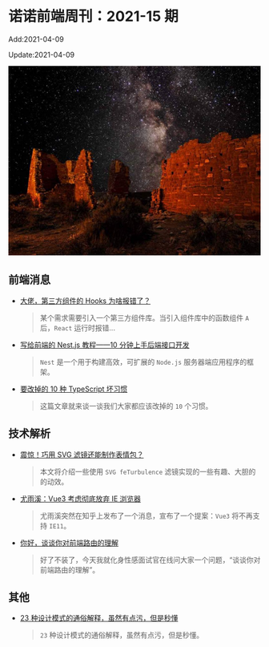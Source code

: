 <!--
 * @Description: weekly-15
 * @Author: zoeblow
 * @Email: wangfuyuan@nnuo.com
 * @Date: 2021-4-2 15:18:24
 * @LastEditors: wangfuyuan
 * @LastEditTime: 2021-04-16 16:47:05
 * @FilePath: \nuofe-weekly\2021\weekly-15.md
 -->

# 诺诺前端周刊：2021-15 期

Add:2021-04-09

Update:2021-04-09

![202115](../images/2021/202115.jpg)

## 前端消息

- [大佬，第三方组件的 Hooks 为啥报错了？](https://mp.weixin.qq.com/s/AJCtEXKDp-UKM7Lq4scxSQ)

  > 某个需求需要引入一个第三方组件库。当引入组件库中的函数组件 `A` 后，`React` 运行时报错...

- [写给前端的 Nest.js 教程——10 分钟上手后端接口开发](https://mp.weixin.qq.com/s/Wng7s2qKXwVIBytI8tkoqA)

  > `Nest` 是一个用于构建高效，可扩展的 `Node.js` 服务器端应用程序的框架。

- [要改掉的 10 种 TypeScript 坏习惯](https://mp.weixin.qq.com/s/O1IOIBq-0ckchnHlar_YDg)

  > 这篇文章就来谈一谈我们大家都应该改掉的 `10` 个习惯。

## 技术解析

- [震惊！巧用 SVG 滤镜还能制作表情包？](https://mp.weixin.qq.com/s/ioaAYZ8yRT-IT4Fzv4VHQg)

  > 本文将介绍一些使用 `SVG feTurbulence` 滤镜实现的一些有趣、大胆的的动效。

- [尤雨溪：Vue3 考虑彻底放弃 IE 浏览器](https://mp.weixin.qq.com/s/ZfBaqnrBXNEo58p4YFSxIA)

  > 尤雨溪突然在知乎上发布了一个消息，宣布了一个提案：`Vue3` 将不再支持 `IE11`。

- [你好，谈谈你对前端路由的理解](https://mp.weixin.qq.com/s/LSR6m1MLXQYneszdt4Ykvg)

  > 好了不装了，今天我就化身性感面试官在线问大家一个问题，“谈谈你对前端路由的理解”。

## 其他

- [23 种设计模式的通俗解释，虽然有点污，但是秒懂](https://zhuanlan.zhihu.com/p/100746724)

  > `23` 种设计模式的通俗解释，虽然有点污，但是秒懂。
